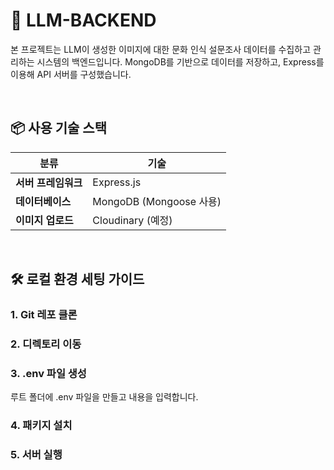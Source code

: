# 🧠 LLM-BACKEND

본 프로젝트는 LLM이 생성한 이미지에 대한 문화 인식 설문조사 데이터를 수집하고 관리하는 시스템의 백엔드입니다. MongoDB를 기반으로 데이터를 저장하고, Express를 이용해 API 서버를 구성했습니다.

<br>

## 📦 사용 기술 스택

| 분류         | 기술                    |
|--------------|-------------------------|
| **서버 프레임워크** | Express.js             |
| **데이터베이스**   | MongoDB (Mongoose 사용) |
| **이미지 업로드** | Cloudinary (예정)       |

<br>

## 🛠 로컬 환경 세팅 가이드

### 1. Git 레포 클론

### 2. 디렉토리 이동

### 3. .env 파일 생성
루트 폴더에 .env 파일을 만들고 내용을 입력합니다.

### 4. 패키지 설치

### 5. 서버 실행

